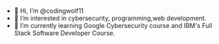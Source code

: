 - 👋 Hi, I’m @codingwolf11
- 👀 I’m interested in cybersecurity, programming,web development.
- 🌱 I’m currently learning Google Cybersecurity course and IBM's Full Stack Software Developer Course.

